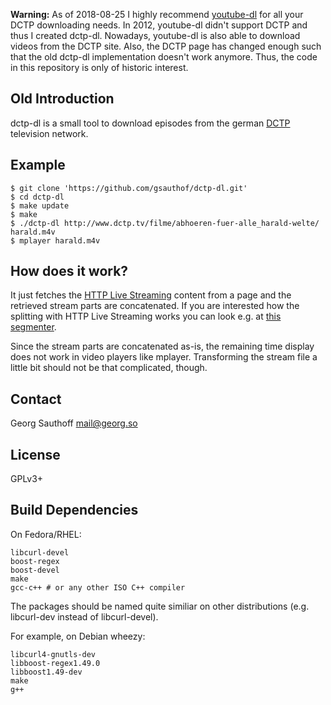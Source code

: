 **Warning:** As of 2018-08-25 I highly recommend
[youtube-dl][youtubedl] for all your DCTP downloading needs. In
2012, youtube-dl didn't support DCTP and thus I created dctp-dl.
Nowadays, youtube-dl is also able to download videos from the
DCTP site. Also, the DCTP page has changed enough such that the
old dctp-dl implementation doesn't work anymore. Thus, the code
in this repository is only of historic interest.

## Old Introduction

dctp-dl is a small tool to download episodes from the german [DCTP][1]
television network.

## Example ##

    $ git clone 'https://github.com/gsauthof/dctp-dl.git'
    $ cd dctp-dl
    $ make update
    $ make
    $ ./dctp-dl http://www.dctp.tv/filme/abhoeren-fuer-alle_harald-welte/ harald.m4v
    $ mplayer harald.m4v


## How does it work? ##

It just fetches the [HTTP Live Streaming][2] content from a page and the
retrieved stream parts are concatenated. If you are interested how the
splitting with HTTP Live Streaming works you can look e.g. at [this
segmenter][3].

Since the stream parts are concatenated as-is, the remaining time display does
not work in video players like mplayer. Transforming the stream file a little
bit should not be that complicated, though.

## Contact ##

Georg Sauthoff <mail@georg.so>

## License ##

GPLv3+

## Build Dependencies

On Fedora/RHEL:

    libcurl-devel
    boost-regex
    boost-devel
    make
    gcc-c++ # or any other ISO C++ compiler

The packages should be named quite similiar on other distributions (e.g.
libcurl-dev instead of libcurl-devel).

For example, on Debian wheezy:

    libcurl4-gnutls-dev
    libboost-regex1.49.0
    libboost1.49-dev
    make
    g++

[1]: http://www.dctp.tv
[2]: http://en.wikipedia.org/wiki/HTTP_Live_Streaming
[3]: https://github.com/carsonmcdonald/HTTP-Live-Video-Stream-Segmenter-and-Distributor/blob/master/live_segmenter.c
[youtubedl]: https://github.com/rg3/youtube-dl
